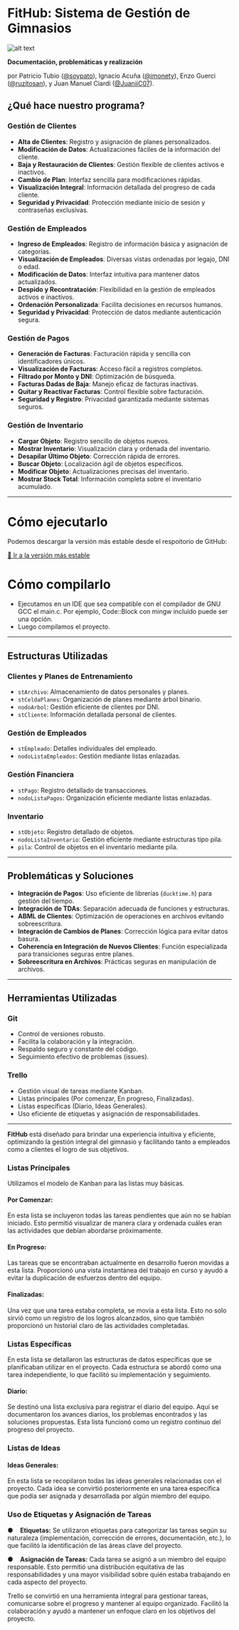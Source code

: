 # FitHub: Sistema de Gestión de Gimnasios

![alt text](<FitHub logo.png>)

**Documentación, problemáticas y realización**

por Patricio Tubio ([@soypato](https://github.com/soypato)), Ignacio Acuña ([@imonety](https://github.com/imonety)), Enzo Guerci ([@ruzitosan](https://github.com/ruzito-san)), y Juan Manuel Ciardi ([@JuaniiC07](https://github.com/JuaniiC07)).

## ¿Qué hace nuestro programa?

### Gestión de Clientes

- **Alta de Clientes**: Registro y asignación de planes personalizados.
- **Modificación de Datos**: Actualizaciones fáciles de la información del cliente.
- **Baja y Restauración de Clientes**: Gestión flexible de clientes activos e inactivos.
- **Cambio de Plan**: Interfaz sencilla para modificaciones rápidas.
- **Visualización Integral**: Información detallada del progreso de cada cliente.
- **Seguridad y Privacidad**: Protección mediante inicio de sesión y contraseñas exclusivas.

### Gestión de Empleados

- **Ingreso de Empleados**: Registro de información básica y asignación de categorías.
- **Visualización de Empleados**: Diversas vistas ordenadas por legajo, DNI o edad.
- **Modificación de Datos**: Interfaz intuitiva para mantener datos actualizados.
- **Despido y Recontratación**: Flexibilidad en la gestión de empleados activos e inactivos.
- **Ordenación Personalizada**: Facilita decisiones en recursos humanos.
- **Seguridad y Privacidad**: Protección de datos mediante autenticación segura.

### Gestión de Pagos

- **Generación de Facturas**: Facturación rápida y sencilla con identificadores únicos.
- **Visualización de Facturas**: Acceso fácil a registros completos.
- **Filtrado por Monto y DNI**: Optimización de búsqueda.
- **Facturas Dadas de Baja**: Manejo eficaz de facturas inactivas.
- **Quitar y Reactivar Facturas**: Control flexible sobre facturación.
- **Seguridad y Registro**: Privacidad garantizada mediante sistemas seguros.

### Gestión de Inventario

- **Cargar Objeto**: Registro sencillo de objetos nuevos.
- **Mostrar Inventario**: Visualización clara y ordenada del inventario.
- **Desapilar Último Objeto**: Corrección rápida de errores.
- **Buscar Objeto**: Localización ágil de objetos específicos.
- **Modificar Objeto**: Actualizaciones precisas del inventario.
- **Mostrar Stock Total**: Información completa sobre el inventario acumulado.

---
# Cómo ejecutarlo
Podemos descargar la versión más estable desde el respoitorio de GitHub:

[📎 Ir a la versión más estable](https://github.com/soypato/FitHub/releases/tag/stable)

# Cómo compilarlo
- Ejecutamos en un IDE que sea compatible con el compilador de GNU GCC el main.c. Por ejemplo, Code::Block con mingw incluído puede ser una opción.
- Luego compilamos el proyecto.
---
## Estructuras Utilizadas

### Clientes y Planes de Entrenamiento

- `stArchivo`: Almacenamiento de datos personales y planes.
- `stCeldaPlanes`: Organización de planes mediante árbol binario.
- `nodoArbol`: Gestión eficiente de clientes por DNI.
- `stCliente`: Información detallada personal de clientes.

### Gestión de Empleados

- `stEmpleado`: Detalles individuales del empleado.
- `nodoListaEmpleados`: Gestión mediante listas enlazadas.

### Gestión Financiera

- `stPago`: Registro detallado de transacciones.
- `nodoListaPagos`: Organización eficiente mediante listas enlazadas.

### Inventario

- `stObjeto`: Registro detallado de objetos.
- `nodoListaInventario`: Gestión eficiente mediante estructuras tipo pila.
- `pila`: Control de objetos en el inventario mediante pila.

---

## Problemáticas y Soluciones

- **Integración de Pagos**: Uso eficiente de librerías (`ducktime.h`) para gestión del tiempo.
- **Integración de TDAs**: Separación adecuada de funciones y estructuras.
- **ABML de Clientes**: Optimización de operaciones en archivos evitando sobreescritura.
- **Integración de Cambios de Planes**: Corrección lógica para evitar datos basura.
- **Coherencia en Integración de Nuevos Clientes**: Función especializada para transiciones seguras entre planes.
- **Sobreescritura en Archivos**: Prácticas seguras en manipulación de archivos.

---

## Herramientas Utilizadas

### Git

- Control de versiones robusto.
- Facilita la colaboración y la integración.
- Respaldo seguro y constante del código.
- Seguimiento efectivo de problemas (issues).

### Trello

- Gestión visual de tareas mediante Kanban.
- Listas principales (Por comenzar, En progreso, Finalizadas).
- Listas específicas (Diario, Ideas Generales).
- Uso eficiente de etiquetas y asignación de responsabilidades.

---

**FitHub** está diseñado para brindar una experiencia intuitiva y eficiente, optimizando la gestión integral del gimnasio y facilitando tanto a empleados como a clientes el logro de sus objetivos.

### Listas Principales

Utilizamos el modelo de Kanban para las listas muy básicas.

#### Por Comenzar:

En esta lista se incluyeron todas las tareas pendientes que aún no se habían iniciado. Esto permitió visualizar de manera clara y ordenada cuáles eran las actividades que debían abordarse próximamente.

#### En Progreso:

Las tareas que se encontraban actualmente en desarrollo fueron movidas a esta lista. Proporcionó una vista instantánea del trabajo en curso y ayudó a evitar la duplicación de esfuerzos dentro del equipo.

#### Finalizadas:

Una vez que una tarea estaba completa, se movía a esta lista. Esto no solo sirvió como un registro de los logros alcanzados, sino que también proporcionó un historial claro de las actividades completadas.

### Listas Específicas

En esta lista se detallaron las estructuras de datos específicas que se planificaban utilizar en el proyecto. Cada estructura se abordó como una tarea independiente, lo que facilitó su implementación y seguimiento.

#### Diario:

Se destinó una lista exclusiva para registrar el diario del equipo. Aquí se documentaron los avances diarios, los problemas encontrados y las soluciones propuestas. Esta lista funcionó como un registro continuo del progreso del proyecto.

### Listas de Ideas

#### Ideas Generales:

En esta lista se recopilaron todas las ideas generales relacionadas con el proyecto. Cada idea se convirtió posteriormente en una tarea específica que podía ser asignada y desarrollada por algún miembro del equipo.

### Uso de Etiquetas y Asignación de Tareas

●    **Etiquetas:** Se utilizaron etiquetas para categorizar las tareas según su naturaleza (implementación, corrección de errores, documentación, etc.), lo que facilitó la identificación de las áreas clave del proyecto.

●    **Asignación de Tareas:** Cada tarea se asignó a un miembro del equipo responsable. Esto permitió una distribución equitativa de las responsabilidades y una mayor visibilidad sobre quién estaba trabajando en cada aspecto del proyecto.

Trello se convirtió en una herramienta integral para gestionar tareas, comunicarse sobre el progreso y mantener al equipo organizado. Facilitó la colaboración y ayudó a mantener un enfoque claro en los objetivos del proyecto.

 

